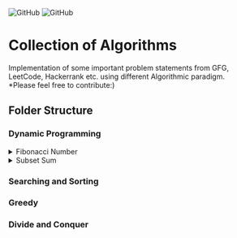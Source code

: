 
<img alt="GitHub" src="https://img.shields.io/github/license/VIJESHG/Algorithms?style=plastic"> <img alt="GitHub" src="https://img.shields.io/badge/Algorithms-Algorithms-brightgreen?style=plastic">


# Collection of Algorithms
Implementation of some important problem statements from GFG, LeetCode, Hackerrank etc. using different Algorithmic paradigm.
<br>
*Please feel free to contribute:)
## Folder Structure
### Dynamic Programming
<details>
         <summary>Fibonacci Number</summary>
         <p>The Fibonacci numbers, commonly denoted F(n) form a sequence, called the Fibonacci sequence, such that each number is the sum of the two preceding ones, starting from 0 and 1.</p>
 </details>   
 
<details>
         <summary>Subset Sum</summary>
         <p><li>Subset sum problem with Recursion & DP</li>
         <li>Find count of Subset sum using DP</li>
         <li>Find if the array can be partitioned into two subsets such that the sum of elements in both subsets is equal</li>
         </p>
 </details>   
 
### Searching and Sorting ###
### Greedy ###
### Divide and Conquer ###
